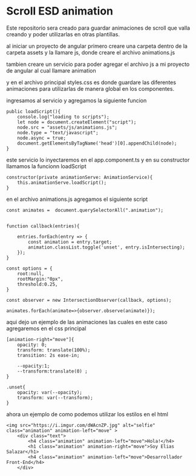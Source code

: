 # Scroll ESD animation

Este repositorio sera creado para guardar animaciones de scroll que valla creando y poder utilizarlas en otras plantillas.

al iniciar un proyecto de angular primero creare una carpeta dentro de la carpeta assets y la llamare js, donde creare el archivo animations.js

tambien creare un servicio para poder agregar el archivo js a mi proyecto de angular al cual llamare animation

y en el archivo principal styles.css es donde guardare las diferentes animaciones para utilizarlas de manera global en los componentes.

ingresamos al servicio y agregamos la siguiente funcion

    public loadScript(){
        console.log("loading to scripts");
        let node = document.createElement("script");
        node.src = "assets/js/animations.js";
        node.type = "text/javascript";
        node.async = true;
        document.getElementsByTagName('head')[0].appendChild(node);
    }

este servicio lo inyectaremos en el app.component.ts y en su constructor llamamos la funcionn loadScript

    constructor(private animationServe: AnimationService){
        this.animationServe.loadScript();
    }

en el archivo animations.js agregamos el siguiente  script

    const animates =  document.querySelectorAll(".animation");


    function callback(entries){
        
        entries.forEach(entry => {
            const animation = entry.target;
            animation.classList.toggle('unset', entry.isIntersecting);
        });
    }

    const options = {
        root:null,
        rootMargin:"0px",
        threshold:0.25,
    }

    const observer = new IntersectionObserver(callback, options);

    animates.forEach(animate=>{observer.observe(animate)});

aqui dejo un ejemplo de las animaciones las cuales en este caso agregaremos en el css principal

    [animation-right="move"]{
        opacity: 0;
        transform: translate(100%);
        transition: 2s ease-in;

        --opacity:1;
        --transform:translate(0) ;
    }

    .unset{
        opacity: var(--opacity);
        transform: var(--transform);
    }

ahora un ejemplo de como podemos utilizar los estilos en el html

    <img src="https://i.imgur.com/dWAcnZP.jpg" alt="selfie" class="animation" animation-left="move" >
        <div class="text">
            <h4 class="animation" animation-left="move">Hola!</h4>
            <h1 class="animation" animation-right="move">Soy Elias Salazar</h1>
            <h4 class="animation" animation-left="move">Desarrollador Front-End</h4>
        </div>